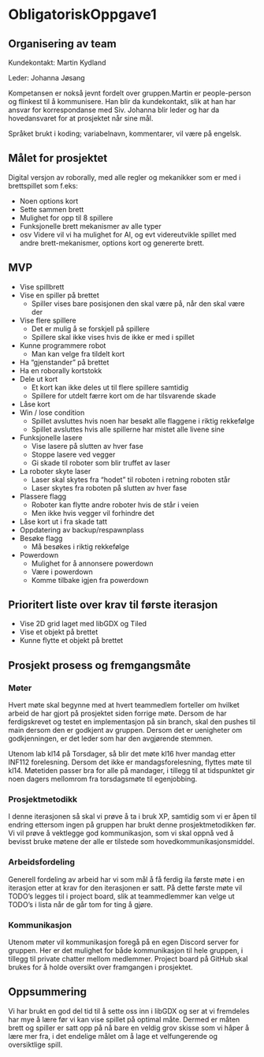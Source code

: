 # ObligatoriskOppgave1 #

## Organisering av team ##

Kundekontakt: Martin Kydland

Leder: Johanna Jøsang

Kompetansen er nokså jevnt fordelt over gruppen.Martin er people-person og flinkest til å kommunisere. Han blir da kundekontakt, slik at han har ansvar for korrespondanse med Siv. Johanna blir leder og har da hovedansvaret for at prosjektet når sine mål.

Språket brukt i koding; variabelnavn, kommentarer, vil være på engelsk.


## Målet for prosjektet ##

Digital versjon av roborally, med alle regler og mekanikker som er med i brettspillet som f.eks:

* Noen options kort
* Sette sammen brett
* Mulighet for opp til 8 spillere
* Funksjonelle brett mekanismer av alle typer
* osv
Videre vil vi ha mulighet for AI, og evt videreutvikle spillet med andre brett-mekanismer, options kort og genererte brett.

## MVP ##

* Vise spillbrett
* Vise en spiller på brettet
  * Spiller vises bare posisjonen den skal være på, når den skal være der
* Vise flere spillere
  * Det er mulig å se forskjell på spillere
  * Spillere skal ikke vises hvis de ikke er med i spillet
* Kunne programmere robot
  * Man kan velge fra tildelt kort
* Ha “gjenstander” på brettet
* Ha en roborally kortstokk
* Dele ut kort
  * Et kort kan ikke deles ut til flere spillere samtidig
  * Spillere for utdelt færre kort om de har tilsvarende skade
* Låse kort
* Win / lose condition
  * Spillet avsluttes hvis noen har besøkt alle flaggene i riktig rekkefølge
  * Spillet avsluttes hvis alle spillerne har mistet alle livene sine
* Funksjonelle lasere
  * Vise lasere på slutten av hver fase
  * Stoppe lasere ved vegger
  * Gi skade til roboter som blir truffet av laser
* La roboter skyte laser
  * Laser skal skytes fra “hodet” til roboten i retning roboten står
  * Laser skytes fra roboten på slutten av hver fase
* Plassere flagg
  * Roboter kan flytte andre roboter hvis de står i veien
  * Men ikke hvis vegger vil forhindre det
* Låse kort ut i fra skade tatt
* Oppdatering av backup/respawnplass
* Besøke flagg
  * Må besøkes i riktig rekkefølge
* Powerdown
  * Mulighet for å annonsere powerdown
  * Være i powerdown
  * Komme tilbake igjen fra powerdown

## Prioritert liste over krav til første iterasjon ##

* Vise 2D grid laget med libGDX og Tiled
* Vise et objekt på brettet
* Kunne flytte et objekt på brettet

## Prosjekt prosess og fremgangsmåte ##

### Møter ###

Hvert møte skal begynne med at hvert teammedlem forteller om hvilket arbeid de har gjort på prosjektet siden forrige møte. Dersom de har ferdigskrevet og testet en implementasjon på sin branch, skal den pushes til main dersom den er godkjent av gruppen. Dersom det er uenigheter om godkjenningen, er det leder som har den avgjørende stemmen.

Utenom lab kl14 på Torsdager, så blir det møte kl16 hver mandag etter INF112 forelesning. Dersom det ikke er mandagsforelesning, flyttes møte til kl14. Møtetiden passer bra for alle på mandager, i tillegg til at tidspunktet gir noen dagers mellomrom fra torsdagsmøte til egenjobbing.

### Prosjektmetodikk ### 

I denne iterasjonen så skal vi prøve å ta i bruk XP, samtidig som vi er åpen til endring ettersom ingen på gruppen har brukt denne prosjektmetodikken før. Vi vil prøve å vektlegge god kommunikasjon, som vi skal oppnå ved å bevisst bruke møtene der alle er tilstede som hovedkommunikasjonsmiddel.

### Arbeidsfordeling ###

Generell fordeling av arbeid har vi som mål å få ferdig ila første møte i en iterasjon etter at krav for den iterasjonen er satt. På dette første møte vil TODO’s legges til i project board, slik at teammedlemmer kan velge ut TODO’s i lista når de går tom for ting å gjøre.

### Kommunikasjon ###

Utenom møter vil kommunikasjon foregå på en egen Discord server for gruppen. Her er det mulighet for både kommunikasjon til hele gruppen, i tillegg til private chatter mellom medlemmer. Project board på GitHub skal brukes for å holde oversikt over framgangen i prosjektet.

## Oppsummering ## 

Vi har brukt en god del tid til å sette oss inn i libGDX og ser at vi fremdeles har mye å lære før vi kan vise spillet på optimal måte. Dermed er måten brett og spiller er satt opp på nå bare en veldig grov skisse som vi håper å lære mer fra, i det endelige målet om å lage et velfungerende og oversiktlige spill.
